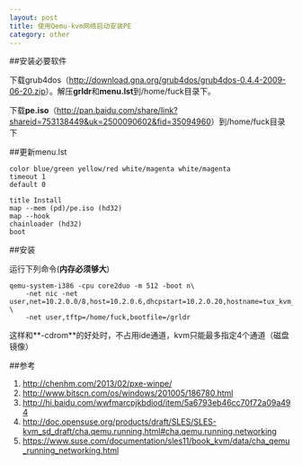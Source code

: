 ```yaml
---
layout: post
title: 使用Qemu-kvm网络启动安装PE
category: other
---
```


##安装必要软件

下载grub4dos（<http://download.gna.org/grub4dos/grub4dos-0.4.4-2009-06-20.zip>）。解压**grldr**和**menu.lst**到/home/fuck目录下。

下载**pe.iso**（<http://pan.baidu.com/share/link?shareid=753138449&uk=2500090602&fid=35094960>）到/home/fuck目录下

##更新menu.lst

	color blue/green yellow/red white/magenta white/magenta
	timeout 1
	default 0

	title Install
	map --mem (pd)/pe.iso (hd32) 
	map --hook 
	chainloader (hd32)
	boot 

##安装

运行下列命令(**内存必须够大**)

	qemu-system-i386 -cpu core2duo -m 512 -boot n\
		-net nic -net user,net=10.2.0.0/8,host=10.2.0.6,dhcpstart=10.2.0.20,hostname=tux_kvm_guest \
		-net user,tftp=/home/fuck,bootfile=/grldr

这样和**-cdrom**的好处时，不占用ide通道，kvm只能最多指定4个通道（磁盘镜像）


##参考
1. <http://chenhm.com/2013/02/pxe-winpe/>
1. <http://www.bitscn.com/os/windows/201005/186780.html>
1. <http://hi.baidu.com/wwfmarcpjkbdiod/item/5a6793eb46cc70f72a09a494>
1. <http://doc.opensuse.org/products/draft/SLES/SLES-kvm_sd_draft/cha.qemu.running.html#cha.qemu.running.networking>
1. <https://www.suse.com/documentation/sles11/book_kvm/data/cha_qemu_running_networking.html>
